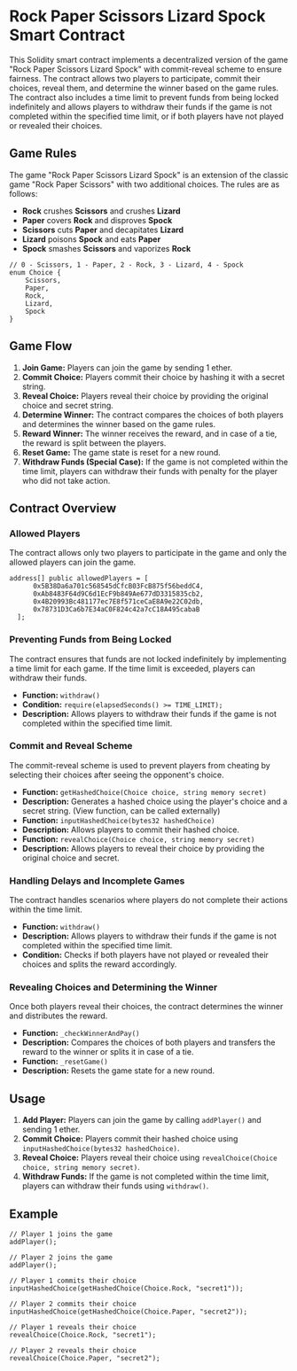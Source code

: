 # Rock Paper Scissors Lizard Spock Smart Contract

This Solidity smart contract implements a decentralized version of the game "Rock Paper Scissors Lizard Spock" with commit-reveal scheme to ensure fairness. The contract allows two players to participate, commit their choices, reveal them, and determine the winner based on the game rules. The contract also includes a time limit to prevent funds from being locked indefinitely and allows players to withdraw their funds if the game is not completed within the specified time limit, or if both players have not played or revealed their choices.

## Game Rules

The game "Rock Paper Scissors Lizard Spock" is an extension of the classic game "Rock Paper Scissors" with two additional choices. The rules are as follows:

- **Rock** crushes **Scissors** and crushes **Lizard**
- **Paper** covers **Rock** and disproves **Spock**
- **Scissors** cuts **Paper** and decapitates **Lizard**
- **Lizard** poisons **Spock** and eats **Paper**
- **Spock** smashes **Scissors** and vaporizes **Rock**

```solidity
// 0 - Scissors, 1 - Paper, 2 - Rock, 3 - Lizard, 4 - Spock
enum Choice {
    Scissors,
    Paper,
    Rock,
    Lizard,
    Spock
}
```

## Game Flow

1. **Join Game:** Players can join the game by sending 1 ether.
2. **Commit Choice:** Players commit their choice by hashing it with a secret string.
3. **Reveal Choice:** Players reveal their choice by providing the original choice and secret string.
4. **Determine Winner:** The contract compares the choices of both players and determines the winner based on the game rules.
5. **Reward Winner:** The winner receives the reward, and in case of a tie, the reward is split between the players.
6. **Reset Game:** The game state is reset for a new round.
7. **Withdraw Funds (Special Case):** If the game is not completed within the time limit, players can withdraw their funds with penalty for the player who did not take action.

## Contract Overview

### Allowed Players

The contract allows only two players to participate in the game and only the allowed players can join the game.

```solidity
address[] public allowedPlayers = [
      0x5B38Da6a701c568545dCfcB03FcB875f56beddC4,
      0xAb8483F64d9C6d1EcF9b849Ae677dD3315835cb2,
      0x4B20993Bc481177ec7E8f571ceCaE8A9e22C02db,
      0x78731D3Ca6b7E34aC0F824c42a7cC18A495cabaB
  ];
```

### Preventing Funds from Being Locked

The contract ensures that funds are not locked indefinitely by implementing a time limit for each game. If the time limit is exceeded, players can withdraw their funds.

- **Function:** `withdraw()`
- **Condition:** `require(elapsedSeconds() >= TIME_LIMIT);`
- **Description:** Allows players to withdraw their funds if the game is not completed within the specified time limit.

### Commit and Reveal Scheme

The commit-reveal scheme is used to prevent players from cheating by selecting their choices after seeing the opponent's choice.

- **Function:** `getHashedChoice(Choice choice, string memory secret)`
- **Description:** Generates a hashed choice using the player's choice and a secret string. (View function, can be called externally)
- **Function:** `inputHashedChoice(bytes32 hashedChoice)`
- **Description:** Allows players to commit their hashed choice.
- **Function:** `revealChoice(Choice choice, string memory secret)`
- **Description:** Allows players to reveal their choice by providing the original choice and secret.

### Handling Delays and Incomplete Games

The contract handles scenarios where players do not complete their actions within the time limit.

- **Function:** `withdraw()`
- **Description:** Allows players to withdraw their funds if the game is not completed within the specified time limit.
- **Condition:** Checks if both players have not played or revealed their choices and splits the reward accordingly.

### Revealing Choices and Determining the Winner

Once both players reveal their choices, the contract determines the winner and distributes the reward.

- **Function:** `_checkWinnerAndPay()`
- **Description:** Compares the choices of both players and transfers the reward to the winner or splits it in case of a tie.
- **Function:** `_resetGame()`
- **Description:** Resets the game state for a new round.

## Usage

1. **Add Player:** Players can join the game by calling `addPlayer()` and sending 1 ether.
2. **Commit Choice:** Players commit their hashed choice using `inputHashedChoice(bytes32 hashedChoice)`.
3. **Reveal Choice:** Players reveal their choice using `revealChoice(Choice choice, string memory secret)`.
4. **Withdraw Funds:** If the game is not completed within the time limit, players can withdraw their funds using `withdraw()`.

## Example

```solidity
// Player 1 joins the game
addPlayer();

// Player 2 joins the game
addPlayer();

// Player 1 commits their choice
inputHashedChoice(getHashedChoice(Choice.Rock, "secret1"));

// Player 2 commits their choice
inputHashedChoice(getHashedChoice(Choice.Paper, "secret2"));

// Player 1 reveals their choice
revealChoice(Choice.Rock, "secret1");

// Player 2 reveals their choice
revealChoice(Choice.Paper, "secret2");
```
